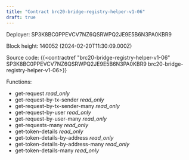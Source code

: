 ```yaml
---
title: "Contract brc20-bridge-registry-helper-v1-06"
draft: true
---
```

Deployer: SP3K8BC0PPEVCV7NZ6QSRWPQ2JE9E5B6N3PA0KBR9


 



Block height: 140052 (2024-02-20T11:30:09.000Z)

Source code: {{<contractref "brc20-bridge-registry-helper-v1-06" SP3K8BC0PPEVCV7NZ6QSRWPQ2JE9E5B6N3PA0KBR9 brc20-bridge-registry-helper-v1-06>}}

Functions:

* get-request _read_only_
* get-request-by-tx-sender _read_only_
* get-request-by-tx-sender-many _read_only_
* get-request-by-user _read_only_
* get-request-by-user-many _read_only_
* get-requests-many _read_only_
* get-token-details _read_only_
* get-token-details-by-address _read_only_
* get-token-details-by-address-many _read_only_
* get-token-details-many _read_only_
